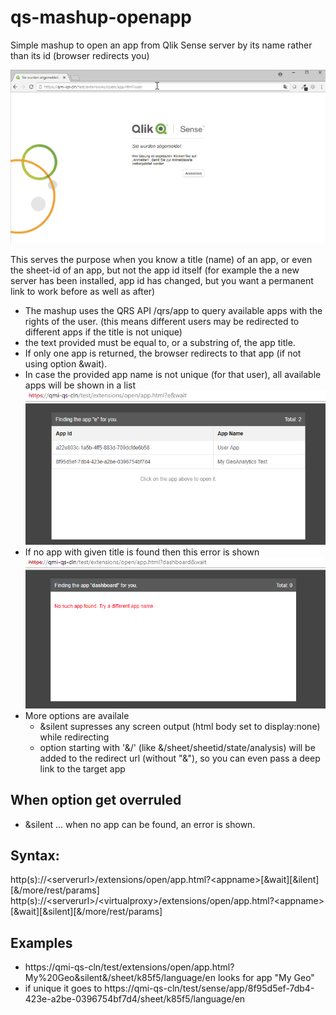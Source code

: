 # qs-mashup-openapp
Simple mashup to open an app from Qlik Sense server by its name rather than its id (browser redirects you)

![alt text](https://github.com/ChristofSchwarz/pics/raw/master/demo-qs-mashup-openapp.gif "Screenrec")

This serves the purpose when you know a title (name) of an app, or even the sheet-id of an app, but not the app id itself (for example the a new server has been installed, app id has changed, but you want a permanent link to work before as well as after)

* The mashup uses the QRS API /qrs/app to query available apps with the rights of the user. (this means different users may be redirected to different apps if the title is not unique)
* the text provided must be equal to, or a substring of, the app title.
* If only one app is returned, the browser redirects to that app (if not using option &wait). 
* In case the provided app name is not unique (for that user), all available apps will be shown in a list 
![alt text](https://github.com/ChristofSchwarz/pics/raw/master/qs-mashup-openapp.png "screenshot")
* If no app with given title is found then this error is shown
![alt text](https://github.com/ChristofSchwarz/pics/raw/master/qs-mashup-openapp-err.png "screenshot")
* More options are availale 
    * &silent supresses any screen output (html body set to display:none) while redirecting
    * option starting with '&/' (like &/sheet/sheetid/state/analysis) will be added to the redirect url (without "&"), so you can even pass a deep link to the target app



## When option get overruled
* &silent ... when no app can be found, an error is shown. 

## Syntax:
http(s)://&lt;serverurl&gt;/extensions/open/app.html?&lt;appname&gt;[&wait][&ilent][&/more/rest/params]
http(s)://&lt;serverurl&gt;/&lt;virtualproxy&gt;/extensions/open/app.html?&lt;appname&gt;[&wait][&silent][&/more/rest/params]


## Examples
* https://qmi-qs-cln/test/extensions/open/app.html?My%20Geo&silent&/sheet/k85f5/language/en looks for app "My Geo"
* if unique it goes to
https://qmi-qs-cln/test/sense/app/8f95d5ef-7db4-423e-a2be-0396754bf7d4/sheet/k85f5/language/en 
